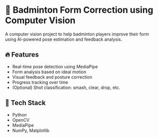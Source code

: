 # 🏸 Badminton Form Correction using Computer Vision

A computer vision project to help badminton players improve their form using AI-powered pose estimation and feedback analysis.

## 🔥 Features

- Real-time pose detection using MediaPipe
- Form analysis based on ideal motion
- Visual feedback and posture correction
- Progress tracking over time
- (Optional) Shot classification: smash, clear, drop, etc.

## 🧠 Tech Stack

- Python
- OpenCV
- MediaPipe
- NumPy, Matplotlib
